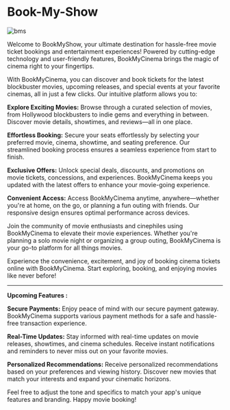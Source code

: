 # Book-My-Show
![bms](https://github.com/dhrax21/Book-my-Shows/assets/112228200/0250da39-058d-4424-b952-b357980e8153)

Welcome to BookMyShow, your ultimate destination for hassle-free movie ticket bookings and entertainment experiences! Powered by cutting-edge technology and user-friendly features, BookMyCinema brings the magic of cinema right to your fingertips.

With BookMyCinema, you can discover and book tickets for the latest blockbuster movies, upcoming releases, and special events at your favorite cinemas, all in just a few clicks. Our intuitive platform allows you to:

**Explore Exciting Movies:**
Browse through a curated selection of movies, from Hollywood blockbusters to indie gems and everything in between. Discover movie details, showtimes, and reviews—all in one place.

**Effortless Booking:**
Secure your seats effortlessly by selecting your preferred movie, cinema, showtime, and seating preference. Our streamlined booking process ensures a seamless experience from start to finish.

**Exclusive Offers:**
Unlock special deals, discounts, and promotions on movie tickets, concessions, and experiences. BookMyCinema keeps you updated with the latest offers to enhance your movie-going experience.


**Convenient Access:**
Access BookMyCinema anytime, anywhere—whether you're at home, on the go, or planning a fun outing with friends. Our responsive design ensures optimal performance across devices.


Join the community of movie enthusiasts and cinephiles using BookMyCinema to elevate their movie experiences. Whether you're planning a solo movie night or organizing a group outing, BookMyCinema is your go-to platform for all things movies.

Experience the convenience, excitement, and joy of booking cinema tickets online with BookMyCinema. Start exploring, booking, and enjoying movies like never before!

----------------------------------------------------------------------------------------------------------------------------------------------------------------------------------------------------------------------------------------------------------------

**Upcoming Features :**

**Secure Payments:**
Enjoy peace of mind with our secure payment gateway. BookMyCinema supports various payment methods for a safe and hassle-free transaction experience.

**Real-Time Updates:**
Stay informed with real-time updates on movie releases, showtimes, and cinema schedules. Receive instant notifications and reminders to never miss out on your favorite movies.

**Personalized Recommendations:**
Receive personalized recommendations based on your preferences and viewing history. Discover new movies that match your interests and expand your cinematic horizons.


Feel free to adjust the tone and specifics to match your app's unique features and branding. Happy movie booking!
